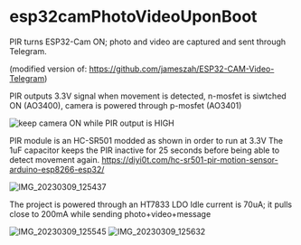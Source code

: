 # esp32camPhotoVideoUponBoot
PIR turns ESP32-Cam ON; photo and video are captured and sent through Telegram.

(modified version of: https://github.com/jameszah/ESP32-CAM-Video-Telegram)

PIR outputs 3.3V signal when movement is detected, n-mosfet is siwtched ON (AO3400), camera is powered through p-mosfet (AO3401)

![keep camera ON while PIR output is HIGH](https://user-images.githubusercontent.com/36670323/224354396-e35774d3-f410-4284-ab9c-ad323cc820e4.png)

PIR module is an HC-SR501 modded as shown in order to run at 3.3V
The 1uF capacitor keeps the PIR inactive for 25 seconds before being able to detect movement again.
https://diyi0t.com/hc-sr501-pir-motion-sensor-arduino-esp8266-esp32/

![IMG_20230309_125437](https://user-images.githubusercontent.com/36670323/224354265-22d472e6-fda7-41e4-906e-c6b0dc795bfd.jpg)

The project is powered through an HT7833 LDO
Idle current is 70uA; it pulls close to 200mA while sending photo+video+message

![IMG_20230309_125545](https://user-images.githubusercontent.com/36670323/224354306-955de1a2-1c58-401a-8738-f83f3659f757.jpg)
![IMG_20230309_125632](https://user-images.githubusercontent.com/36670323/224354364-2e3ceb3e-4c70-472a-bce8-4c549ace5faf.jpg)
